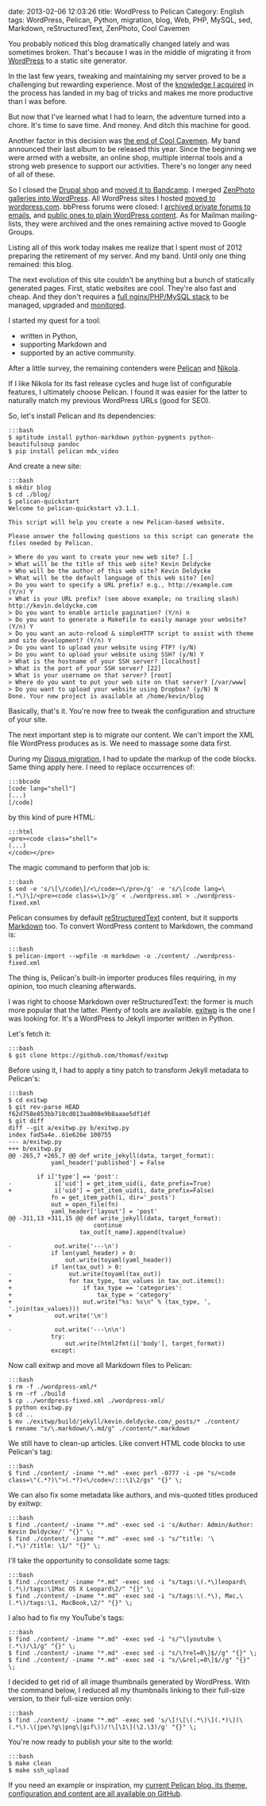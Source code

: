 date: 2013-02-06 12:03:26
title: WordPress to Pelican
Category: English
tags: WordPress, Pelican, Python, migration, blog, Web, PHP, MySQL, sed, Markdown, reStructuredText, ZenPhoto, Cool Cavemen

You probably noticed this blog dramatically changed lately and was sometimes broken. That's because I was in the middle of migrating it from [WordPress](http://wordpress.org) to a static site generator.

In the last few years, tweaking and maintaining my server proved to be a challenging but rewarding experience. Most of the [knowledge I acquired](http://kevin.deldycke.com/tag/debian/) in the process has landed in my bag of tricks and makes me more productive than I was before.

But now that I've learned what I had to learn, the adventure turned into a chore. It's time to save time. And money. And ditch this machine for good.

Another factor in this decision was [the end of Cool Cavemen](http://coolcavemen.com/2012/12/22/cool-cavemen-the-end/). My band announced their last album to be released this year. Since the beginning we were armed with a website, an online shop, multiple internal tools and a strong web presence to support our activities. There's no longer any need of all of these.

So I closed the [Drupal shop](http://kevin.deldycke.com/2011/03/chose-ubercart-magento-oscommerce/) and [moved it to Bandcamp](http://coolcavemen.com/2012/05/27/cool-cavemen-bandcamp-baisse-prix/). I merged [ZenPhoto galleries into WordPress](http://kevin.deldycke.com/2012/09/zenphoto-wordpress-migration/). All WordPress sites I hosted [moved to wordpress.com](http://en.support.wordpress.com/moving-a-blog/#moving-from-wordpress-org). bbPress forums were closed: I [archived private forums to emails](http://kevin.deldycke.com/2012/10/converting-bbpress-forum-mailbox-archive/), and [public ones to plain WordPress content](http://kevin.deldycke.com/2012/10/transfer-bbpress-to-plain-wordpress/). As for Mailman mailing-lists, they were archived and the ones remaining active moved to Google Groups.

Listing all of this work today makes me realize that I spent most of 2012 preparing the retirement of my server. And my band. Until only one thing remained: this blog.

The next evolution of this site couldn't be anything but a bunch of statically generated pages. First, static websites are cool. They're also fast and cheap. And they don't requires a [full nginx/PHP/MySQL stack](http://kevin.deldycke.com/2011/06/nginx-php-fpm-mysql-debian-squeeze-server/) to be managed, upgraded and [monitored](http://kevin.deldycke.com/2011/06/munin-monitor-debian-squeeze-server/).

I started my quest for a tool:

  * written in Python,
  * supporting Markdown and
  * supported by an active community.

After a little survey, the remaining contenders were [Pelican](http://getpelican.com) and [Nikola](http://nikola.ralsina.com.ar).

If I like Nikola for its fast release cycles and huge list of configurable features, I ultimately choose Pelican. I found it was easier for the latter to naturally match my previous WordPress URLs (good for SEO).

So, let's install Pelican and its dependencies:

    :::bash
    $ aptitude install python-markdown python-pygments python-beautifulsoup pandoc
    $ pip install pelican mdx_video

And create a new site:

    :::bash
    $ mkdir blog
    $ cd ./blog/
    $ pelican-quickstart
    Welcome to pelican-quickstart v3.1.1.

    This script will help you create a new Pelican-based website.

    Please answer the following questions so this script can generate the files needed by Pelican.

    > Where do you want to create your new web site? [.]
    > What will be the title of this web site? Kevin Deldycke
    > Who will be the author of this web site? Kevin Deldycke
    > What will be the default language of this web site? [en]
    > Do you want to specify a URL prefix? e.g., http://example.com   (Y/n) Y
    > What is your URL prefix? (see above example; no trailing slash) http://kevin.deldycke.com
    > Do you want to enable article pagination? (Y/n) n
    > Do you want to generate a Makefile to easily manage your website? (Y/n) Y
    > Do you want an auto-reload & simpleHTTP script to assist with theme and site development? (Y/n) Y
    > Do you want to upload your website using FTP? (y/N)
    > Do you want to upload your website using SSH? (y/N) Y
    > What is the hostname of your SSH server? [localhost]
    > What is the port of your SSH server? [22]
    > What is your username on that server? [root]
    > Where do you want to put your web site on that server? [/var/www]
    > Do you want to upload your website using Dropbox? (y/N) N
    Done. Your new project is available at /home/kevin/blog

Basically, that's it. You're now free to tweak the configuration and structure of your site.

The next important step is to migrate our content. We can't import the XML file WordPress produces as is. We need to massage some data first.

During my [Disqus migration](http://kevin.deldycke.com/2013/01/wordpress-disqus-migration/), I had to update the markup of the code blocks. Same thing apply here. I need to replace occurrences of:

    :::bbcode
    [code lang="shell"]
    (...)
    [/code]

by this kind of pure HTML:

    :::html
    <pre><code class="shell">
    (...)
    </code></pre>

The magic command to perform that job is:

    :::bash
    $ sed -e 's/\[\/code\]/<\/code><\/pre>/g' -e 's/\[code lang=\(.*\)\]/<pre><code class=\1>/g' < ./wordpress.xml > ./wordpress-fixed.xml

Pelican consumes by default [reStructuredText](http://en.wikipedia.org/wiki/ReStructuredText) content, but it supports [Markdown](http://en.wikipedia.org/wiki/Markdown) too. To convert WordPress content to Markdown, the command is:

    :::bash
    $ pelican-import --wpfile -m markdown -o ./content/ ./wordpress-fixed.xml

The thing is, Pelican's built-in importer produces files requiring, in my opinion, too much cleaning afterwards.

I was right to choose Markdown over reStructuredText: the former is much more popular that the latter. Plenty of tools are available. [exitwp](https://github.com/thomasf/exitwp) is the one I was looking for. It's a WordPress to Jekyll importer written in Python.

Let's fetch it:

    :::bash
    $ git clone https://github.com/thomasf/exitwp

Before using it, I had to apply a tiny patch to transform Jekyll metadata to Pelican's:

    :::bash
    $ cd exitwp
    $ git rev-parse HEAD
    f62d758e853bb718cd013aa808e9b8aaae5df1df
    $ git diff
    diff --git a/exitwp.py b/exitwp.py
    index fad5a4e..61e626e 100755
    --- a/exitwp.py
    +++ b/exitwp.py
    @@ -265,7 +265,7 @@ def write_jekyll(data, target_format):
                yaml_header['published'] = False

            if i['type'] == 'post':
    -            i['uid'] = get_item_uid(i, date_prefix=True)
    +            i['uid'] = get_item_uid(i, date_prefix=False)
                fn = get_item_path(i, dir='_posts')
                out = open_file(fn)
                yaml_header['layout'] = 'post'
    @@ -311,13 +311,15 @@ def write_jekyll(data, target_format):
                            continue
                        tax_out[t_name].append(tvalue)

    -            out.write('---\n')
                if len(yaml_header) > 0:
                    out.write(toyaml(yaml_header))
                if len(tax_out) > 0:
    -                out.write(toyaml(tax_out))
    +                for tax_type, tax_values in tax_out.items():
    +                    if tax_type == 'categories':
    +                        tax_type = 'category'
    +                    out.write("%s: %s\n" % (tax_type, ', '.join(tax_values)))
    +            out.write('\n')

    -            out.write('---\n\n')
                try:
                    out.write(html2fmt(i['body'], target_format))
                except:

Now call exitwp and move all Markdown files to Pelican:

    :::bash
    $ rm -f ./wordpress-xml/*
    $ rm -rf ./build
    $ cp ../wordpress-fixed.xml ./wordpress-xml/
    $ python exitwp.py
    $ cd ..
    $ mv ./exitwp/build/jekyll/kevin.deldycke.com/_posts/* ./content/
    $ rename "s/\.markdown/\.md/g" ./content/*.markdown

We still have to clean-up articles. Like convert HTML code blocks to use Pelican's tag:

    :::bash
    $ find ./content/ -iname "*.md" -exec perl -0777 -i -pe "s/<code class=\"(.*?)\">(.*?)<\/code>/:::\1\2/gs" "{}" \;

We can also fix some metadata like authors, and mis-quoted titles produced by exitwp:

    :::bash
    $ find ./content/ -iname "*.md" -exec sed -i 's/Author: Admin/Author: Kevin Deldycke/' "{}" \;
    $ find ./content/ -iname "*.md" -exec sed -i "s/^title: '\(.*\)'/title: \1/" "{}" \;

I'll take the opportunity to consolidate some tags:

    :::bash
    $ find ./content/ -iname "*.md" -exec sed -i "s/tags:\(.*\)leopard\(.*\)/tags:\1Mac OS X Leopard\2/" "{}" \;
    $ find ./content/ -iname "*.md" -exec sed -i "s/tags:\(.*\), Mac,\(.*\)/tags:\1, MacBook,\2/" "{}" \;

I also had to fix my YouTube's tags:

    :::bash
    $ find ./content/ -iname "*.md" -exec sed -i "s/^\[youtube \(.*\)/\1/g" "{}" \;
    $ find ./content/ -iname "*.md" -exec sed -i "s/\?rel=0\]$//g" "{}" \;
    $ find ./content/ -iname "*.md" -exec sed -i "s/\&rel;=0\]$//g" "{}" \;

I decided to get rid of all image thumbnails generated by WordPress. With the command below, I reduced all my thumbnails linking to their full-size version, to their full-size version only:

    :::bash
    $ find ./content/ -iname "*.md" -exec sed 's/\[!\[\(.*\)\](.*)\](\(.*\).\(jpe\?g\|png\|gif\))/!\[\1\](\2.\3)/g' "{}" \;

You're now ready to publish your site to the world:

    :::bash
    $ make clean
    $ make ssh_upload

If you need an example or inspiration, my [current Pelican blog, its theme, configuration and content are all available on GitHub](https://github.com/kdeldycke/kevin-deldycke-blog).
